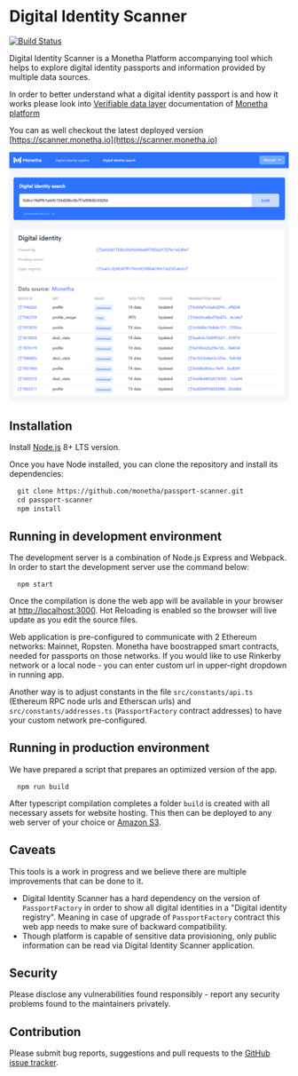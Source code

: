 # Digital Identity Scanner

[![Build Status][1]][2]

[1]: https://travis-ci.org/monetha/passport-scanner.svg?branch=master
[2]: https://travis-ci.org/monetha/passport-scanner

Digital Identity Scanner is a Monetha Platform accompanying tool which helps to explore digital identity passports and information provided by multiple data sources.

In order to better understand what a digital identity passport is and how it works please look into [Verifiable data layer](https://github.com/monetha/reputation-layer) documentation of [Monetha platform](https://www.monetha.io/monetha-framework.pdf)

You can as well checkout the latest deployed version [https://scanner.monetha.io](https://scanner.monetha.io)

![alt text](images/digital-identity-screenshot.png "Digital identity data")

## Installation

Install [Node.js](https://nodejs.org/en/) 8+ LTS version.

Once you have Node installed, you can clone the repository and install its dependencies:

```shell
  git clone https://github.com/monetha/passport-scanner.git
  cd passport-scanner
  npm install
```

## Running in development environment

The development server is a combination of Node.js Express and Webpack. In order to start the development server use the command below:

```shell
  npm start
```

Once the compilation is done the web app will be available in your browser at [http://localhost:3000](http://localhost:3000). Hot Reloading is enabled so the browser will live update as you edit the source files.

Web application is pre-configured to communicate with 2 Ethereum networks: Mainnet, Ropsten. Monetha have boostrapped smart contracts, needed for passports on those networks. If you would like to use Rinkerby network or a local node - you can enter custom url in upper-right dropdown in running app.

Another way is to adjust constants in the file `src/constants/api.ts` (Ethereum RPC node urls and Etherscan urls) and `src/constants/addresses.ts` (`PassportFactory` contract addresses) to have your custom network pre-configured.

## Running in production environment

We have prepared a script that prepares an optimized version of the app.

```shell
  npm run build
```

After typescript compilation completes a folder `build` is created with all necessary assets for website hosting. This then can be deployed to any web server of your choice or [Amazon S3](https://docs.aws.amazon.com/AmazonS3/latest/dev/WebsiteHosting.html).

## Caveats

This tools is a work in progress and we believe there are multiple improvements that can be done to it.

- Digital Identity Scanner has a hard dependency on the version of `PassportFactory` in order to show all digital identities in a "Digital identity registry". Meaning in case of upgrade of `PassportFactory` contract this web app needs to make sure of backward compatibility.
- Though platform is capable of sensitive data provisioning, only public information can be read via Digital Identity Scanner application.

## Security

Please disclose any vulnerabilities found responsibly - report any security problems found to the maintainers privately.

## Contribution

Please submit bug reports, suggestions and pull requests to the [GitHub issue tracker](https://github.com/monetha/passport-scanner/issues).

